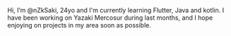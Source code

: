 Hi, I’m @nZkSaki, 24yo and I'm currently learning 
Flutter, Java and kotlin. I have been working on
Yazaki Mercosur during last months, and I hope enjoying
on projects in my area soon as possible.

<!---
nZkSaki/nZkSaki is a ✨ special ✨ repository because its `README.md` (this file) appears on your GitHub profile.
You can click the Preview link to take a look at your changes.
--->
